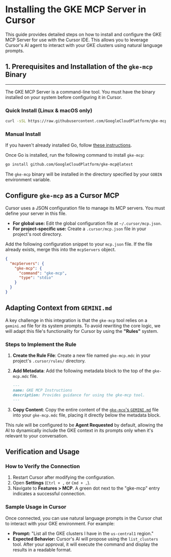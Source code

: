 # Installing the GKE MCP Server in Cursor

This guide provides detailed steps on how to install and configure the GKE MCP Server for use with the Cursor IDE. This allows you to leverage Cursor's AI agent to interact with your GKE clusters using natural language prompts.

## 1\. Prerequisites and Installation of the `gke-mcp` Binary

-----

The GKE MCP Server is a command-line tool. You must have the binary installed on your system before configuring it in Cursor.

### Quick Install (Linux & macOS only)

```sh
curl -sSL https://raw.githubusercontent.com/GoogleCloudPlatform/gke-mcp/main/install.sh | bash
```

### Manual Install

If you haven't already installed Go, follow [these instructions](https://go.dev/doc/install).

Once Go is installed, run the following command to install `gke-mcp`:

```sh
go install github.com/GoogleCloudPlatform/gke-mcp@latest
```

The `gke-mcp` binary will be installed in the directory specified by your `GOBIN` environment variable.

## Configure `gke-mcp` as a Cursor MCP

Cursor uses a JSON configuration file to manage its MCP servers. You must define your server in this file.

  * **For global use:** Edit the global configuration file at `~/.cursor/mcp.json`.
  * **For project-specific use:** Create a `.cursor/mcp.json` file in your project's root directory.

Add the following configuration snippet to your `mcp.json` file. If the file already exists, merge this into the `mcpServers` object.

```json
{
  "mcpServers": {
    "gke-mcp": {
      "command": "gke-mcp",
      "type": "stdio"
    }
  }
}
```

## Adapting Context from `GEMINI.md`

A key challenge in this integration is that the `gke-mcp` tool relies on a `gemini.md` file for its system prompts. To avoid rewriting the core logic, we will adapt this file's functionality for Cursor by using the **"Rules"** system.

### Steps to Implement the Rule

1.  **Create the Rule File**: Create a new file named `gke-mcp.mdc` in your project's `.cursor/rules/` directory.

2.  **Add Metadata**: Add the following metadata block to the top of the `gke-mcp.mdc` file.

    ```markdown
    ---
    name: GKE MCP Instructions
    description: Provides guidance for using the gke-mcp tool.
    ---
    ```

3.  **Copy Content**: Copy the entire content of the [`gke-mcp`'s `GEMINI.md`](../../pkg/install/GEMINI.md) file into your `gke-mcp.mdc` file, placing it directly below the metadata block.

This rule will be configured to be **Agent Requested** by default, allowing the AI to dynamically include the GKE context in its prompts only when it's relevant to your conversation.

## Verification and Usage

### How to Verify the Connection

1.  Restart Cursor after modifying the configuration.
2.  Open **Settings** (`Ctrl + ,` or `Cmd + ,`).
3.  Navigate to **Features \> MCP**. A green dot next to the "gke-mcp" entry indicates a successful connection.

### Sample Usage in Cursor

Once connected, you can use natural language prompts in the Cursor chat to interact with your GKE environment. For example:

  * **Prompt:** "List all the GKE clusters I have in the `us-central1` region."
  * **Expected Behavior:** Cursor's AI will propose using the `list_clusters` tool. After your approval, it will execute the command and display the results in a readable format.
